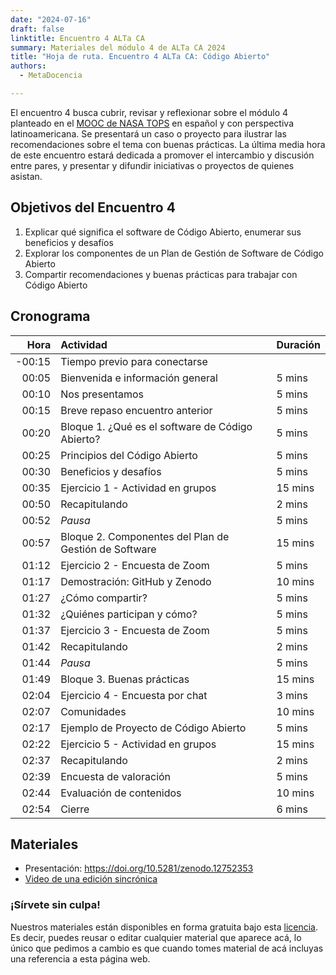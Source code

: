 ```yaml
---
date: "2024-07-16"
draft: false
linktitle: Encuentro 4 ALTa CA
summary: Materiales del módulo 4 de ALTa CA 2024 
title: "Hoja de ruta. Encuentro 4 ALTa CA: Código Abierto"
authors:
  - MetaDocencia

---
```


El encuentro 4 busca cubrir, revisar y reflexionar sobre el módulo 4 planteado en el [MOOC de NASA TOPS](https://github.com/nasa/Transform-to-Open-Science/tree/open-science-101) en español y con perspectiva latinoamericana. Se presentará un caso o proyecto para ilustrar las recomendaciones sobre el tema con buenas prácticas. La última media hora de este encuentro estará dedicada a promover el intercambio y discusión entre pares, y presentar y difundir iniciativas o proyectos de quienes asistan.

## Objetivos del Encuentro 4
1. Explicar qué significa el software de Código Abierto, enumerar sus beneficios y desafíos
2. Explorar los componentes de un Plan de Gestión de Software de Código Abierto
3. Compartir recomendaciones y buenas prácticas para trabajar con Código Abierto
 

## Cronograma
|  Hora | Actividad | Duración |
| ---:  | :----------- | :----------- |
|-00:15 | Tiempo previo para conectarse | 
|00:05 | Bienvenida e información general | 5 mins |
|00:10 | Nos presentamos | 5 mins |
|00:15 | Breve repaso encuentro anterior | 5 mins |
|00:20 | Bloque 1. ¿Qué es el software de Código Abierto? | 5 mins |
|00:25 | Principios del Código Abierto | 5 mins |
|00:30 | Beneficios y desafíos  | 5 mins |
|00:35 | Ejercicio 1 - Actividad en grupos | 15 mins |
|00:50 | Recapitulando | 2 mins |
|00:52 | *Pausa* | 5 mins |
|00:57 | Bloque 2. Componentes del Plan de Gestión de Software | 15 mins |
|01:12 | Ejercicio 2 - Encuesta de Zoom | 5 mins |
|01:17 | Demostración: GitHub y Zenodo | 10 mins |
|01:27 | ¿Cómo compartir? | 5 mins |
|01:32 | ¿Quiénes participan y cómo? | 5 mins |
|01:37 | Ejercicio 3 - Encuesta de Zoom | 5 mins |
|01:42 | Recapitulando | 2 mins |
|01:44 | *Pausa* | 5 mins |
|01:49 | Bloque 3. Buenas prácticas | 15 mins |
|02:04 | Ejercicio 4 - Encuesta por chat | 3 mins |
|02:07 | Comunidades | 10 mins |
|02:17 | Ejemplo de Proyecto de Código Abierto | 5 mins |
|02:22 | Ejercicio 5 - Actividad en grupos | 15 mins |
|02:37 | Recapitulando | 2 mins |
|02:39 | Encuesta de valoración | 5 mins |
|02:44 | Evaluación de contenidos | 10 mins |
|02:54 | Cierre | 6 mins |

## Materiales

- Presentación: https://doi.org/10.5281/zenodo.12752353
- [Video de una edición sincrónica](https://us02web.zoom.us/rec/play/HvHwMGGpv9ElqkJI80kWy7wzqFs6O0ETXCVuly1uF7LQnrm0-xqenekK-LOIhQyoTFKp47R8bJsWfedW.GD_HKMds6srKlhlv?canPlayFromShare=true&from=share_recording_detail&continueMode=true&componentName=rec-play&originRequestUrl=https%3A%2F%2Fus02web.zoom.us%2Frec%2Fshare%2FmIhrDdoj0ddXflffqNafhmOk3XzBoK5UJnemC3_dTpBhADuA5JTgL6UivP_7qZvz.LDa7aIakCGW15LEG)
  
### ¡Sírvete sin culpa!
Nuestros materiales están disponibles en forma gratuita bajo esta [licencia](https://creativecommons.org/licenses/by/4.0/deed.es). Es decir, puedes reusar o editar cualquier material que aparece acá, lo único que pedimos a cambio es que cuando tomes material de acá incluyas una referencia a esta página web.
